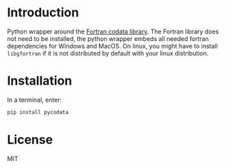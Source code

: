 
# Introduction

Python wrapper around the
[Fortran codata library](https://milanskocic.github.io/codata/ ).
The Fortran library does not need to be installed, the python wrapper embeds all needed fortran dependencies
for Windows and MacOS.
On linux, you might have to install `libgfortran` if it is not distributed by default with your linux distribution. 

# Installation

In a terminal, enter:

```python
pip install pycodata
```

# License

MIT

